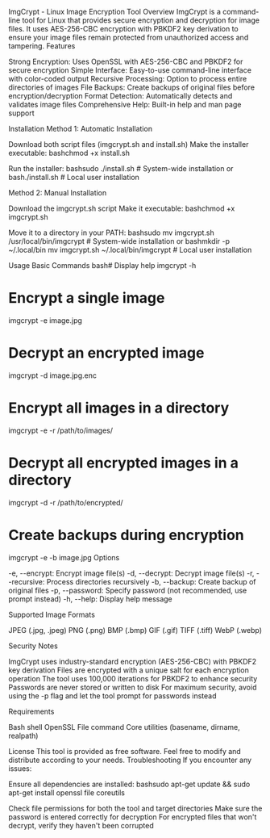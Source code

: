 ImgCrypt - Linux Image Encryption Tool
Overview
ImgCrypt is a command-line tool for Linux that provides secure encryption and decryption for image files. It uses AES-256-CBC encryption with PBKDF2 key derivation to ensure your image files remain protected from unauthorized access and tampering.
Features

Strong Encryption: Uses OpenSSL with AES-256-CBC and PBKDF2 for secure encryption
Simple Interface: Easy-to-use command-line interface with color-coded output
Recursive Processing: Option to process entire directories of images
File Backups: Create backups of original files before encryption/decryption
Format Detection: Automatically detects and validates image files
Comprehensive Help: Built-in help and man page support

Installation
Method 1: Automatic Installation

Download both script files (imgcrypt.sh and install.sh)
Make the installer executable:
bashchmod +x install.sh

Run the installer:
bashsudo ./install.sh   # System-wide installation
or
bash./install.sh        # Local user installation


Method 2: Manual Installation

Download the imgcrypt.sh script
Make it executable:
bashchmod +x imgcrypt.sh

Move it to a directory in your PATH:
bashsudo mv imgcrypt.sh /usr/local/bin/imgcrypt   # System-wide installation
or
bashmkdir -p ~/.local/bin
mv imgcrypt.sh ~/.local/bin/imgcrypt          # Local user installation


Usage
Basic Commands
bash# Display help
imgcrypt -h

# Encrypt a single image
imgcrypt -e image.jpg

# Decrypt an encrypted image
imgcrypt -d image.jpg.enc

# Encrypt all images in a directory
imgcrypt -e -r /path/to/images/

# Decrypt all encrypted images in a directory
imgcrypt -d -r /path/to/encrypted/

# Create backups during encryption
imgcrypt -e -b image.jpg
Options

-e, --encrypt: Encrypt image file(s)
-d, --decrypt: Decrypt image file(s)
-r, --recursive: Process directories recursively
-b, --backup: Create backup of original files
-p, --password: Specify password (not recommended, use prompt instead)
-h, --help: Display help message

Supported Image Formats

JPEG (.jpg, .jpeg)
PNG (.png)
BMP (.bmp)
GIF (.gif)
TIFF (.tiff)
WebP (.webp)

Security Notes

ImgCrypt uses industry-standard encryption (AES-256-CBC) with PBKDF2 key derivation
Files are encrypted with a unique salt for each encryption operation
The tool uses 100,000 iterations for PBKDF2 to enhance security
Passwords are never stored or written to disk
For maximum security, avoid using the -p flag and let the tool prompt for passwords instead

Requirements

Bash shell
OpenSSL
File command
Core utilities (basename, dirname, realpath)

License
This tool is provided as free software. Feel free to modify and distribute according to your needs.
Troubleshooting
If you encounter any issues:

Ensure all dependencies are installed:
bashsudo apt-get update && sudo apt-get install openssl file coreutils

Check file permissions for both the tool and target directories
Make sure the password is entered correctly for decryption
For encrypted files that won't decrypt, verify they haven't been corrupted
